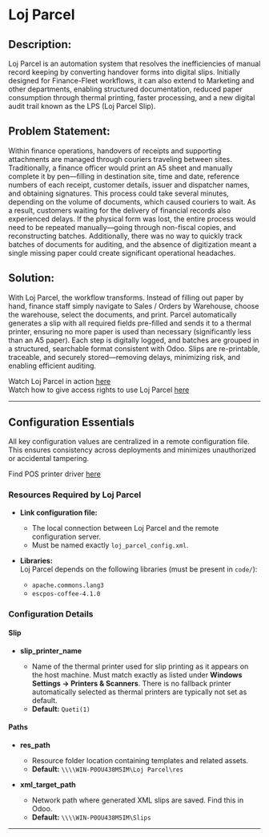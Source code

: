 # Loj Parcel

## Description:

Loj Parcel is an automation system that resolves the inefficiencies of manual record keeping by converting handover forms into digital slips. Initially designed for Finance-Fleet workflows, it can also extend to Marketing and other departments, enabling structured documentation, reduced paper consumption through thermal printing, faster processing, and a new digital audit trail known as the LPS (Loj Parcel Slip).

## Problem Statement:

Within finance operations, handovers of receipts and supporting attachments are managed through couriers traveling between sites. Traditionally, a finance officer would print an A5 sheet and manually complete it by pen—filling in destination site, time and date, reference numbers of each receipt, customer details, issuer and dispatcher names, and obtaining signatures. This process could take several minutes, depending on the volume of documents, which caused couriers to wait. As a result, customers waiting for the delivery of financial records also experienced delays. If the physical form was lost, the entire process would need to be repeated manually—going through non-fiscal copies, and reconstructing batches. Additionally, there was no way to quickly track batches of documents for auditing, and the absence of digitization meant a single missing paper could create significant operational headaches.

## Solution:

With Loj Parcel, the workflow transforms. Instead of filling out paper by hand, finance staff simply navigate to Sales / Orders by Warehouse, choose the warehouse, select the documents, and print. Parcel automatically generates a slip with all required fields pre-filled and sends it to a thermal printer, ensuring no more paper is used than necessary (significantly less than an A5 paper). Each step is digitally logged, and batches are grouped in a structured, searchable format consistent with Odoo. Slips are re-printable, traceable, and securely stored—removing delays, minimizing risk, and enabling efficient auditing.

Watch Loj Parcel in action [here](https://youtu.be/EOdn9vTJO7A)  
Watch how to give access rights to use Loj Parcel [here](https://youtu.be/iSmlkO_qKys)

---

## Configuration Essentials

All key configuration values are centralized in a remote configuration file. This ensures consistency across deployments and minimizes unauthorized or accidental tampering.

Find POS printer driver [here](./Files/YES%20POS%20Printer%20Driver%20Setup%20V7.17_02.exe)

### Resources Required by Loj Parcel

- **Link configuration file:**

  - The local connection between Loj Parcel and the remote configuration server.
  - Must be named exactly `loj_parcel_config.xml`.

- **Libraries:**  
  Loj Parcel depends on the following libraries (must be present in `code/`):

  - `apache.commons.lang3`
  - `escpos-coffee-4.1.0`

### Configuration Details

#### Slip

- **slip_printer_name**

  - Name of the thermal printer used for slip printing as it appears on the host machine. Must match exactly as listed under **Windows Settings → Printers & Scanners**. There is no fallback printer automatically selected as thermal printers are typically not set as default.
  - **Default:** `Queti(1)`

#### Paths

- **res_path**

  - Resource folder location containing templates and related assets.
  - **Default:** `\\\\WIN-P0OU438M5IM\Loj Parcel\res`

- **xml_target_path**

  - Network path where generated XML slips are saved. Find this in Odoo.
  - **Default:** `\\\\WIN-P0OU438M5IM\Slips`

---
